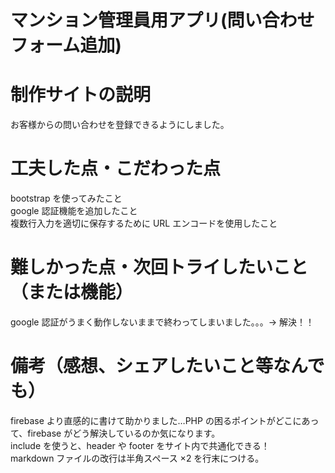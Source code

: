# マンション管理員用アプリ(問い合わせフォーム追加)

# 制作サイトの説明

お客様からの問い合わせを登録できるようにしました。

# 工夫した点・こだわった点

bootstrap を使ってみたこと  
google 認証機能を追加したこと  
複数行入力を適切に保存するために URL エンコードを使用したこと

# 難しかった点・次回トライしたいこと（または機能）

google 認証がうまく動作しないままで終わってしまいました。。。→ 解決！！

# 備考（感想、シェアしたいこと等なんでも）

firebase より直感的に書けて助かりました…PHP の困るポイントがどこにあって、firebase がどう解決しているのか気になります。  
include を使うと、header や footer をサイト内で共通化できる！  
markdown ファイルの改行は半角スペース ×2 を行末につける。
